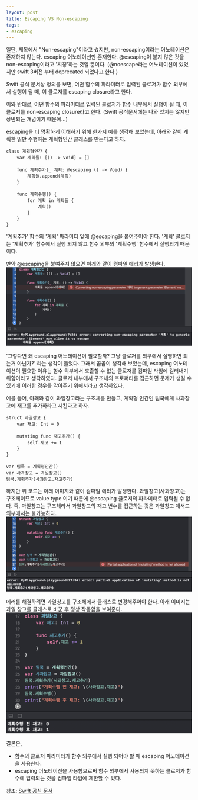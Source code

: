```yaml
---
layout: post
title: Escaping VS Non-escaping
tags: 
- escaping
---
```

일단, 제목에서 "Non-escaping"이라고 썼지만, non-escaping이라는 어노테이션은 존재하지 않는다. escaping 어노테이션만 존재한다. @escaping이 붙지 않은 것을 non-escaping이라고 '지칭'하는 것일 뿐이다.  (@noescape라는 어노테이션이 있었지만 swift 3버전 부터 deprecated 되었다고 한다.)

Swift 공식 문서상 정의를 보면, 어떤 함수의 파라미터로 입력된 클로저가 함수 외부에서 실행이 될 때, 이 클로저를 escaping closure라고 한다.

이와 반대로, 어떤 함수의 파라미터로 입력된 클로저가 함수 내부에서 실행이 될 때, 이 클로저를 non-escaping closure라고 한다. (Swift 공식문서에는 나와 있지는 않지만 상반되는 개념이기 때문에...)

escaping을 더 명확하게 이해하기 위해 한가지 예를 생각해 보았는데, 아래와 같이 계획한 일만 수행하는 계획형인간 클래스를 만든다고 하자. 
```
class 계획형인간 {
    var 계획들: [() -> Void] = []
    
    func 계획추가(_ 계획: @escaping () -> Void) {
        계획들.append(계획)
    }
    
    func 계획수행() {
        for 계획 in 계획들 {
            계획()
        }
    }
}
```
'계획추가' 함수의 '계획' 파라미터 앞에 @escaping을 붙여주어야 한다. '계획' 클로저는 '계획추가' 함수에서 실행 되지 않고 함수 외부의 '계획수행' 함수에서 실행되기 때문이다.

만약 @escaping을 붙여주지 않으면 아래와 같이 컴파일 에러가 발생한다.
![nonescaping_compile_error](/assets/images/nonescaping_compile_error.png)

'그렇다면 왜 escaping 어노테이션이 필요할까? 그냥 클로저를 외부에서 실행하면 되는거 아닌가?' 라는 생각이 들었다. 그래서 곰곰이 생각해 보았는데, escaping 어노테이션이 필요한 이유는 함수 외부에서 호출할 수 없는 클로저를 컴파일 타임에 걸러내기 위함이라고 생각하였다. 클로저 내부에서 구조체의 프로퍼티를 접근하면 문제가 생길 수 있기에 이러한 경우를 막아주기 위해서라고 생각하였다.

예를 들어, 아래와 같이 과일창고라는 구조체를 만들고, 계획형 인간인 팀쿡에게 사과창고에 재고를 추가하라고 시킨다고 하자.
```
struct 과일창고 {
    var 재고: Int = 0
    
    mutating func 재고추가() {
        self.재고 += 1
    }
}

var 팀쿡 = 계획형인간()
var 사과창고 = 과일창고()
팀쿡.계획추가(사과창고.재고추가)
```
하지만 위 코드는 아래 이미지와 같이 컴파일 에러가 발생한다. 과일창고(사과창고)는 구조체이므로 value type 이기 때문에 @escaping 클로저의 파라미터로 입력될 수 없다. 즉, 과일창고는 구조체라서 과일창고의 재고 변수를 접근하는 것은 과일창고 매서드 외부에서는 불가능하다.
![struct_fruit_storage_compile_error](/assets/images/struct_fruit_storage_compile_error.png)

에러를 해결하려면 과일창고를 구조체에서 클래스로 변경해주어야 한다. 아래 이미지는 과일 창고를 클래스로 바꾼 후 정상 작동함을 보여준다.
![class_fruit_storage_compile_success](/assets/images/class_fruit_storage_compile_success.png)

결론은, 
- 함수의 클로저 파리미터가 함수 외부에서 실행 되어야 할 때 escaping 어노테이션을 사용한다.
- escaping 어노테이션을 사용함으로써 함수 외부에서 사용되지 못하는 클로저가 함수에 입력되는 것을 컴파일 타임에 제한할 수 있다.

참조: [Swift 공식 문서](https://docs.swift.org/swift-book/LanguageGuide/Closures.html)








